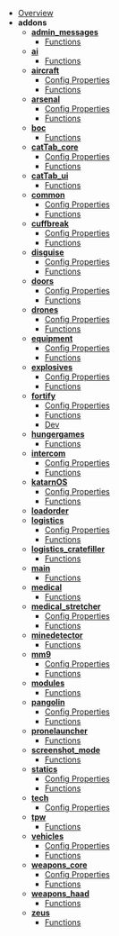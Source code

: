 - [Overview](core/README.md)
- **addons**
  - **[admin_messages](core/addons/admin_messages/README.md)**
    - [Functions](core/addons/admin_messages/FUNCTIONS.md)
  - **[ai](core/addons/ai/README.md)**
    - [Functions](core/addons/ai/FUNCTIONS.md)
  - **[aircraft](core/addons/aircraft/README.md)**
    - [Config Properties](core/addons/aircraft/CONFIG_PROPERTIES.md)
    - [Functions](core/addons/aircraft/FUNCTIONS.md)
  - **[arsenal](core/addons/arsenal/README.md)**
    - [Config Properties](core/addons/arsenal/CONFIG_PROPERTIES.md)
    - [Functions](core/addons/arsenal/FUNCTIONS.md)
  - **[boc](core/addons/boc/README.md)**
    - [Functions](core/addons/boc/FUNCTIONS.md)
  - **[catTab_core](core/addons/catTab_core/README.md)**
    - [Config Properties](core/addons/catTab_core/CONFIG_PROPERTIES.md)
    - [Functions](core/addons/catTab_core/FUNCTIONS.md)
  - **[catTab_ui](core/addons/catTab_ui/README.md)**
    - [Functions](core/addons/catTab_ui/FUNCTIONS.md)
  - **[common](core/addons/common/README.md)**
    - [Config Properties](core/addons/common/CONFIG_PROPERTIES.md)
    - [Functions](core/addons/common/FUNCTIONS.md)
  - **[cuffbreak](core/addons/cuffbreak/README.md)**
    - [Config Properties](core/addons/cuffbreak/CONFIG_PROPERTIES.md)
    - [Functions](core/addons/cuffbreak/FUNCTIONS.md)
  - **[disguise](core/addons/disguise/README.md)**
    - [Config Properties](core/addons/disguise/CONFIG_PROPERTIES.md)
    - [Functions](core/addons/disguise/FUNCTIONS.md)
  - **[doors](core/addons/doors/README.md)**
    - [Config Properties](core/addons/doors/CONFIG_PROPERTIES.md)
    - [Functions](core/addons/doors/FUNCTIONS.md)
  - **[drones](core/addons/drones/README.md)**
    - [Config Properties](core/addons/drones/CONFIG_PROPERTIES.md)
    - [Functions](core/addons/drones/FUNCTIONS.md)
  - **[equipment](core/addons/equipment/README.md)**
    - [Config Properties](core/addons/equipment/CONFIG_PROPERTIES.md)
    - [Functions](core/addons/equipment/FUNCTIONS.md)
  - **[explosives](core/addons/explosives/README.md)**
    - [Config Properties](core/addons/explosives/CONFIG_PROPERTIES.md)
    - [Functions](core/addons/explosives/FUNCTIONS.md)
  - **[fortify](core/addons/fortify/README.md)**
    - [Config Properties](core/addons/fortify/CONFIG_PROPERTIES.md)
    - [Functions](core/addons/fortify/FUNCTIONS.md)
    - [Dev](core/addons/fortify/dev.md)
  - **[hungergames](core/addons/hungergames/README.md)**
    - [Functions](core/addons/hungergames/FUNCTIONS.md)
  - **[intercom](core/addons/intercom/README.md)**
    - [Config Properties](core/addons/intercom/CONFIG_PROPERTIES.md)
    - [Functions](core/addons/intercom/FUNCTIONS.md)
  - **[katarnOS](core/addons/katarnOS/README.md)**
    - [Config Properties](core/addons/katarnOS/CONFIG_PROPERTIES.md)
    - [Functions](core/addons/katarnOS/FUNCTIONS.md)
  - **[loadorder](core/addons/loadorder/README.md)**
  - **[logistics](core/addons/logistics/README.md)**
    - [Config Properties](core/addons/logistics/CONFIG_PROPERTIES.md)
    - [Functions](core/addons/logistics/FUNCTIONS.md)
  - **[logistics_cratefiller](core/addons/logistics_cratefiller/README.md)**
    - [Functions](core/addons/logistics_cratefiller/FUNCTIONS.md)
  - **[main](core/addons/main/README.md)**
    - [Functions](core/addons/main/FUNCTIONS.md)
  - **[medical](core/addons/medical/README.md)**
    - [Functions](core/addons/medical/FUNCTIONS.md)
  - **[medical_stretcher](core/addons/medical_stretcher/README.md)**
    - [Config Properties](core/addons/medical_stretcher/CONFIG_PROPERTIES.md)
    - [Functions](core/addons/medical_stretcher/FUNCTIONS.md)
  - **[minedetector](core/addons/minedetector/README.md)**
    - [Functions](core/addons/minedetector/FUNCTIONS.md)
  - **[mm9](core/addons/mm9/README.md)**
    - [Config Properties](core/addons/mm9/CONFIG_PROPERTIES.md)
    - [Functions](core/addons/mm9/FUNCTIONS.md)
  - **[modules](core/addons/modules/README.md)**
    - [Functions](core/addons/modules/FUNCTIONS.md)
  - **[pangolin](core/addons/pangolin/README.md)**
    - [Config Properties](core/addons/pangolin/CONFIG_PROPERTIES.md)
    - [Functions](core/addons/pangolin/FUNCTIONS.md)
  - **[pronelauncher](core/addons/pronelauncher/README.md)**
    - [Functions](core/addons/pronelauncher/FUNCTIONS.md)
  - **[screenshot_mode](core/addons/screenshot_mode/README.md)**
    - [Functions](core/addons/screenshot_mode/FUNCTIONS.md)
  - **[statics](core/addons/statics/README.md)**
    - [Config Properties](core/addons/statics/CONFIG_PROPERTIES.md)
    - [Functions](core/addons/statics/FUNCTIONS.md)
  - **[tech](core/addons/tech/README.md)**
    - [Config Properties](core/addons/tech/CONFIG_PROPERTIES.md)
  - **[tpw](core/addons/tpw/README.md)**
    - [Functions](core/addons/tpw/FUNCTIONS.md)
  - **[vehicles](core/addons/vehicles/README.md)**
    - [Config Properties](core/addons/vehicles/CONFIG_PROPERTIES.md)
    - [Functions](core/addons/vehicles/FUNCTIONS.md)
  - **[weapons_core](core/addons/weapons_core/README.md)**
    - [Config Properties](core/addons/weapons_core/CONFIG_PROPERTIES.md)
    - [Functions](core/addons/weapons_core/FUNCTIONS.md)
  - **[weapons_haad](core/addons/weapons_haad/README.md)**
    - [Functions](core/addons/weapons_haad/FUNCTIONS.md)
  - **[zeus](core/addons/zeus/README.md)**
    - [Functions](core/addons/zeus/FUNCTIONS.md)
